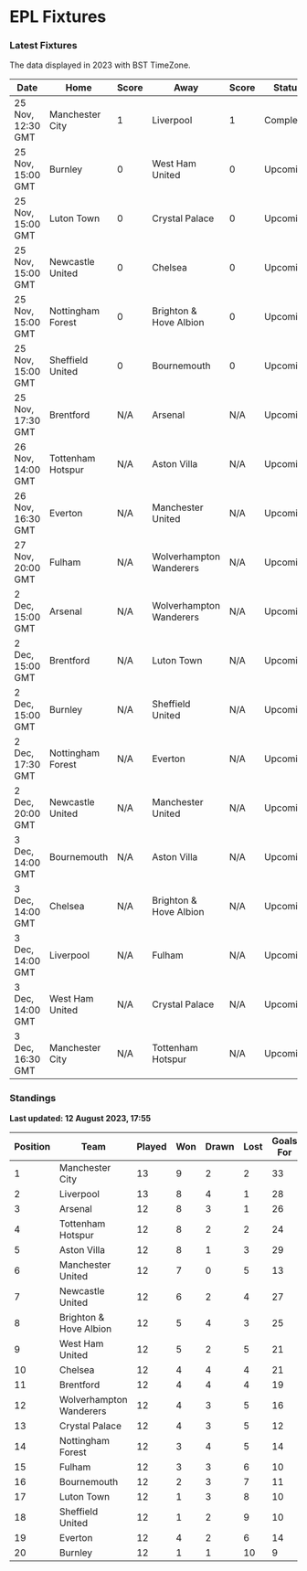 # EPL Fixtures

### Latest Fixtures

The data displayed in 2023 with BST TimeZone.

<!-- START_TABLE -->
| Date | Home | Score | Away | Score | Status |
|-------------|--------|--------------|--------|--------------|--------|
| 25 Nov, 12:30 GMT | Manchester City | 1 | Liverpool | 1 | Completed |
| 25 Nov, 15:00 GMT | Burnley | 0 | West Ham United | 0 | Upcoming |
| 25 Nov, 15:00 GMT | Luton Town | 0 | Crystal Palace | 0 | Upcoming |
| 25 Nov, 15:00 GMT | Newcastle United | 0 | Chelsea | 0 | Upcoming |
| 25 Nov, 15:00 GMT | Nottingham Forest | 0 | Brighton & Hove Albion | 0 | Upcoming |
| 25 Nov, 15:00 GMT | Sheffield United | 0 | Bournemouth | 0 | Upcoming |
| 25 Nov, 17:30 GMT | Brentford | N/A | Arsenal | N/A | Upcoming |
| 26 Nov, 14:00 GMT | Tottenham Hotspur | N/A | Aston Villa | N/A | Upcoming |
| 26 Nov, 16:30 GMT | Everton | N/A | Manchester United | N/A | Upcoming |
| 27 Nov, 20:00 GMT | Fulham | N/A | Wolverhampton Wanderers | N/A | Upcoming |
| 2 Dec, 15:00 GMT | Arsenal | N/A | Wolverhampton Wanderers | N/A | Upcoming |
| 2 Dec, 15:00 GMT | Brentford | N/A | Luton Town | N/A | Upcoming |
| 2 Dec, 15:00 GMT | Burnley | N/A | Sheffield United | N/A | Upcoming |
| 2 Dec, 17:30 GMT | Nottingham Forest | N/A | Everton | N/A | Upcoming |
| 2 Dec, 20:00 GMT | Newcastle United | N/A | Manchester United | N/A | Upcoming |
| 3 Dec, 14:00 GMT | Bournemouth | N/A | Aston Villa | N/A | Upcoming |
| 3 Dec, 14:00 GMT | Chelsea | N/A | Brighton & Hove Albion | N/A | Upcoming |
| 3 Dec, 14:00 GMT | Liverpool | N/A | Fulham | N/A | Upcoming |
| 3 Dec, 14:00 GMT | West Ham United | N/A | Crystal Palace | N/A | Upcoming |
| 3 Dec, 16:30 GMT | Manchester City | N/A | Tottenham Hotspur | N/A | Upcoming |
<!-- END_TABLE -->

### Standings

**Last updated: 12 August 2023, 17:55**

<!-- START_STANDINGS -->
| Position | Team | Played | Won | Drawn | Lost | Goals For | Goals Against | Goal Difference | Points |
|----------|------|--------|-----|-------|------|-----------|---------------|-----------------|--------|
| 1 | Manchester City | 13 | 9 | 2 | 2 | 33 | 13 | 20 | 29 |
| 2 | Liverpool | 13 | 8 | 4 | 1 | 28 | 11 | 17 | 28 |
| 3 | Arsenal | 12 | 8 | 3 | 1 | 26 | 10 | 16 | 27 |
| 4 | Tottenham Hotspur | 12 | 8 | 2 | 2 | 24 | 15 | 9 | 26 |
| 5 | Aston Villa | 12 | 8 | 1 | 3 | 29 | 17 | 12 | 25 |
| 6 | Manchester United | 12 | 7 | 0 | 5 | 13 | 16 | -3 | 21 |
| 7 | Newcastle United | 12 | 6 | 2 | 4 | 27 | 13 | 14 | 20 |
| 8 | Brighton & Hove Albion | 12 | 5 | 4 | 3 | 25 | 21 | 4 | 19 |
| 9 | West Ham United | 12 | 5 | 2 | 5 | 21 | 22 | -1 | 17 |
| 10 | Chelsea | 12 | 4 | 4 | 4 | 21 | 16 | 5 | 16 |
| 11 | Brentford | 12 | 4 | 4 | 4 | 19 | 17 | 2 | 16 |
| 12 | Wolverhampton Wanderers | 12 | 4 | 3 | 5 | 16 | 20 | -4 | 15 |
| 13 | Crystal Palace | 12 | 4 | 3 | 5 | 12 | 16 | -4 | 15 |
| 14 | Nottingham Forest | 12 | 3 | 4 | 5 | 14 | 18 | -4 | 13 |
| 15 | Fulham | 12 | 3 | 3 | 6 | 10 | 20 | -10 | 12 |
| 16 | Bournemouth | 12 | 2 | 3 | 7 | 11 | 27 | -16 | 9 |
| 17 | Luton Town | 12 | 1 | 3 | 8 | 10 | 22 | -12 | 6 |
| 18 | Sheffield United | 12 | 1 | 2 | 9 | 10 | 31 | -21 | 5 |
| 19 | Everton | 12 | 4 | 2 | 6 | 14 | 17 | -3 | 4 |
| 20 | Burnley | 12 | 1 | 1 | 10 | 9 | 30 | -21 | 4 |
<!-- END_STANDINGS -->
